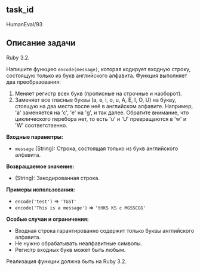 ## task_id
HumanEval/93

## Описание задачи
Ruby 3.2.

Напишите функцию `encode(message)`, которая кодирует входную строку, состоящую только из букв английского алфавита.  Функция выполняет два преобразования:

1. Меняет регистр всех букв (прописные на строчные и наоборот).
2. Заменяет все гласные буквы (a, e, i, o, u, A, E, I, O, U) на букву, стоящую на два места после неё в английском алфавите.  Например, 'a' заменяется на 'c', 'e' на 'g', и так далее.  Обратите внимание, что циклического перебора нет, то есть 'u' и 'U'  превращаются в 'w' и 'W' соответственно.

**Входные параметры:**

* `message` (String): Строка, состоящая только из букв английского алфавита.

**Возвращаемое значение:**

* (String): Закодированная строка.


**Примеры использования:**

* `encode('test')`  =>  `'TGST'`
* `encode('This is a message')` => `'tHKS KS c MGSSCGG'`


**Особые случаи и ограничения:**

* Входная строка гарантированно содержит только буквы английского алфавита.
* Не нужно обрабатывать неалфавитные символы.
* Регистр входных букв может быть любым.


Реализация функции должна быть на Ruby 3.2.

